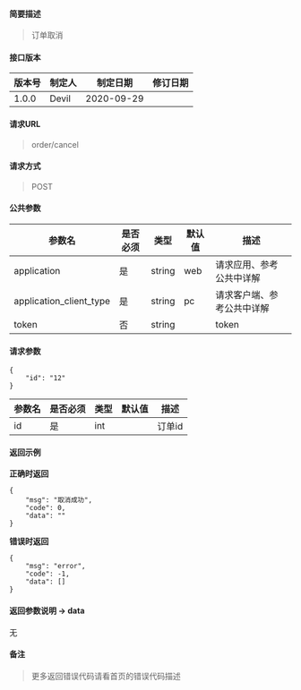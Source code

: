 #### 简要描述

> 订单取消

#### 接口版本

| 版本号 | 制定人 | 制定日期 | 修订日期 |
| --- | --- | --- | --- |
| 1.0.0 | Devil | 2020-09-29 |  |

#### 请求URL

> order/cancel

#### 请求方式

> POST

#### 公共参数

| 参数名 | 是否必须 | 类型 | 默认值 | 描述 |
| --- | --- | --- | --- | --- |
| application | 是 | string | web | 请求应用、参考公共中详解 |
| application\_client\_type | 是 | string | pc | 请求客户端、参考公共中详解 |
| token | 否 | string |  | token |

#### 请求参数

```
{
    "id": "12"
}
```

| 参数名 | 是否必须 | 类型 | 默认值 | 描述 |
| --- | --- | --- | --- | --- |
| id | 是 | int |  | 订单id |

#### 返回示例

**正确时返回**

```
{
    "msg": "取消成功",
    "code": 0,
    "data": ""
}
```

**错误时返回**

```
{
    "msg": "error",
    "code": -1,
    "data": []
}
```

#### 返回参数说明 -> data

无

#### 备注

> 更多返回错误代码请看首页的错误代码描述